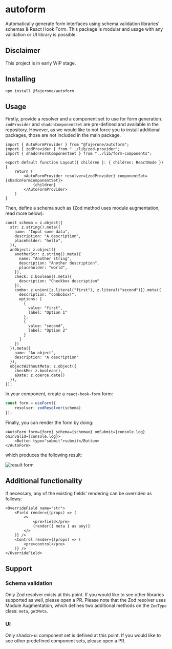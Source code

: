 # autoform
Automatically generate form interfaces using schema validation libraries' schemas & React Hook Form. This package is modular and usage with any validation or UI library is possible. 

## Disclaimer
This project is in early WIP stage.

## Installing
```
npm install @fajerone/autoform
```

## Usage
Firstly, provide a resolver and a component set to use for form generation. 
`zodProvider` and `shadcnComponentSet` are pre-defined and available in the repository. However, as we would like to not force you to install additional packages, those are not included in the main package.
```tsx
import { AutoFormProvider } from "@fajerone/autoform";
import { zodProvider } from "../lib/zod-provider";
import { shadcnFormComponentSet } from "../lib/form-components";

export default function Layout({ children }: { children: ReactNode }) {
    return (
        <AutoFormProvider resolver={zodProvider} componentSet={shadcnFormComponentSet}>
            {children}
        </AutoFormProvider>
    )
}
```

Then, define a schema such as (Zod method uses module augmentation, read more below):
```tsx
const schema = z.object({
  str: z.string().meta({
    name: "Input some data",
    description: "A description",
    placeholder: "hello",
  }),
  anObject: z.object({
    anotherStr: z.string().meta({
      name: "Another string",
      description: "Another description",
      placeholder: "world",
    }),
    check: z.boolean().meta({
      description: "Checkbox description"
    }),
    combo: z.union([z.literal("first"), z.literal("second")]).meta({
      description: "combobox!",
      options: [
        {
          value: "first",
          label: "Option 1"
        },
        {
          value: "second",
          label: "Option 2"
        }
      ]
    })
  }).meta({
    name: "An object",
    description: "A description"
  }),   
  objectWithoutMeta: z.object({
    checkMe: z.boolean(),
    aDate: z.coerce.date()
  }),
});

```

In your component, create a `react-hook-form` form:
```ts
const form = useForm({
    resolver: zodResolver(schema)
});
```

Finally, you can render the form by doing:
```tsx
<AutoForm form={form} schema={schemax} onSubmit={console.log} onInvalid={console.log}>
    <Button type="submit">submit</Button>
</AutoForm>
```

which produces the following result:

![result form](https://i.imgur.com/2562No8.png)


## Additional functionality
If necessary, any of the existing fields' rendering can be overriden as follows:
```tsx
<OverrideField name="str">
    <Field render={(props) => (
        <>
            <pre>field</pre>
            {render({ meta } as any)}
        </>
    )} />
    <Control render={(props) => (
        <pre>control</pre>
    )} />
</OverrideField>
```


## Support
### Schema validation
Only Zod resolver exists at this point. If you would like to see other libraries supported as well, please open a PR.
Please note that the Zod resolver uses Module Augmentation, which defines two additional methods on the `ZodType` class: `meta`, `getMeta`.


### UI
Only shadcn-ui component set is defined at this point. If you would like to see other predefined component sets, please open a PR.

